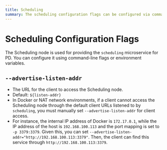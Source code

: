 ```yaml
---
title: Scheduling
summary: The scheduling configuration flags can be configured via command line flags or environment variables.
---
```


# Scheduling Configuration Flags

The Scheduling node is used for providing the `scheduling` microservice for PD. You can configure it using command-line flags or environment variables.

## `--advertise-listen-addr`

- The URL for the client to access the Scheduling node.
- Default: `${listen-addr}`
- In Docker or NAT network environments, if a client cannot access the Scheduling node through the default client URLs listened to by `scheduling`, you must manually set `--advertise-listen-addr` for client access.
- For instance, the internal IP address of Docker is `172.17.0.1`, while the IP address of the host is `192.168.100.113` and the port mapping is set to `-p 3379:3379`. Given this, you can set `--advertise-listen-addr="http://192.168.100.113:3379"`. Then, the client can find this service through `http://192.168.100.113:3379`.
